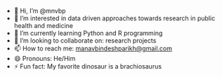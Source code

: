 - 👋 Hi, I’m @mnvbp
- 👀 I’m interested in data driven approaches towards research in public health and medicine
- 🌱 I’m currently learning Python and R programming
- 💞️ I’m looking to collaborate on: research projects
- 📫 How to reach me:  manavbindeshparikh@gmail.com
- 😄 Pronouns: He/Him
- ⚡ Fun fact: My favorite dinosaur is a brachiosaurus

<!---
mnvbp/mnvbp is a ✨ special ✨ repository because its `README.md` (this file) appears on your GitHub profile.
You can click the Preview link to take a look at your changes.
--->

